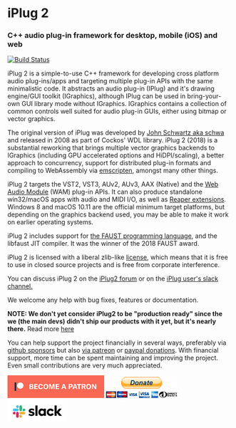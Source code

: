 # iPlug 2
### C++ audio plug-in framework for desktop, mobile (iOS) and web

[![Build Status](https://dev.azure.com/iplug2/iplug2/_apis/build/status/iPlug2?branchName=master)](https://dev.azure.com/iplug2/iplug2/_build/latest?definitionId=2?branchName=master)

iPlug 2 is a simple-to-use C++ framework for developing cross platform audio plug-ins/apps and targeting multiple plug-in APIs with the same minimalistic code. It abstracts an audio plug-in (IPlug) and it's drawing engine/GUI toolkit (IGraphics), although IPlug can be used in bring-your-own GUI library mode without IGraphics. IGraphics contains a collection of common controls well suited for audio plug-in GUIs, either using bitmap or vector graphics. 

The original version of iPlug was developed by [John Schwartz aka schwa](https://www.cockos.com/team.php) and released in 2008 as part of Cockos' WDL library. iPlug 2 (2018) is a substantial reworking that brings multiple vector graphics backends to IGraphics (including GPU accelerated options and HiDPI/scaling), a better approach to concurrency, support for distributed plug-in formats and compiling to WebAssembly via [emscripten](https://github.com/kripken/emscripten), amongst many other things.

iPlug 2 targets the VST2, VST3, AUv2, AUv3, AAX (Native) and the [Web Audio Module](https://webaudiomodules.org) (WAM) plug-in APIs. It can also produce standalone win32/macOS apps with audio and MIDI I/O, as well as [Reaper extensions](https://www.reaper.fm/sdk/plugin/plugin.php). Windows 8 and macOS 10.11 are the official minimum target platforms, but depending on the graphics backend used, you may be able to make it work on earlier operating systems.

iPlug 2 includes support for [the FAUST programming language](http://faust.grame.fr), and the libfaust JIT compiler. It was the winner of the 2018 FAUST award.

iPlug 2 is licensed with a liberal zlib-like [license](https://github.com/iPlug2/iPlug2/blob/master/LICENSE.txt), which means that it is free to use in closed source projects and is free from corporate interference.

You can discuss iPlug 2 on the [iPlug2 forum](https://iplug2.discourse.group
) or on the [iPlug user's slack channel.](https://join.slack.com/t/iplug-users/shared_invite/enQtNDIyNjk0NDY2ODAwLWE4Zjc1MTk3NWQzMDRlY2YyOTllMWQyMDY2YjRjMjBmYTMwYzBiMTIwNDM0YWY0MmM5NTBmYWJmMjBkYzRkZDc)

We welcome any help with bug fixes, features or documentation. 

**NOTE: We don't yet consider iPlug2 to be "production ready" since the we (the main devs) didn't ship our products with it yet, but it's nearly there.** Read more [here](https://github.com/iPlug2/iPlug2/wiki/04_FAQ)

You can help support the project financially in several ways, preferably via [github sponsors](https://github.com/sponsors/olilarkin) but also [via patreon](https://www.patreon.com/olilarkin) or [paypal donations](https://paypal.me/olilarkin?locale.x=en_GB). With financial support, more time can be spent maintaining and improving the project. Even small contributions are very much appreciated.

[![patreon](Documentation/img/become_a_patron_button.png)](https://www.patreon.com/olilarkin) [![paypal](Documentation/img/paypal_donate_button.gif)](https://paypal.me/olilarkin?locale.x=en_GB)[![slack](Documentation/img/join_slack_button.png)](https://join.slack.com/t/iplug-users/shared_invite/enQtNDIyNjk0NDY2ODAwLWE4Zjc1MTk3NWQzMDRlY2YyOTllMWQyMDY2YjRjMjBmYTMwYzBiMTIwNDM0YWY0MmM5NTBmYWJmMjBkYzRkZDc)
